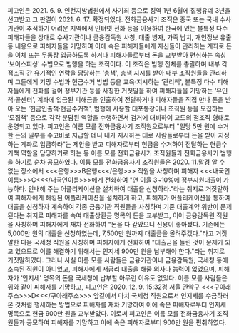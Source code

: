 피고인은 2021. 6. 9. 인천지방법원에서 사기죄 등으로 징역 1년 6월에 집행유예 3년을 선고받고 그 판결이 2021. 6. 17. 확정되었다.
전화금융사기 조직은 중국 또는 국내 수사기관이 추적하기 어려운 지역에서 인터넷 전화 등을 이용하여 한국에 있는 불특정 다수 피해자들을 상대로 수사기관이나 금융감독원 사칭, 대출 빙자, 가족 납치, 개인정보 유출 등 내용으로 피해자들을 기망하여 이에 속은 피해자들에게 자신들이 관리하는 계좌로 돈을 이체 또는 무통장 입금하도록 하거나 피해자들로부터 돈을 교부받아 편취하는 속칭 ‘보이스피싱' 수법으로 범행을 하는 조직이다.
이 조직은 범행 전체를 총괄하며 내부 각 점조직 간 유기적인 연락을 담당하는 ‘총책', 총책 지시를 받아 내부 조직원들을 관리하며 그들에게 기망 수법과 현금수거 방법 등을 교육·지시하는 ‘관리책', 불특정 다수 피해자들에게 전화를 걸어 정부기관 등을 사칭한 거짓말을 하여 피해자들을 기망하는 ‘유인책·콜센터', 계좌에 입금된 피해금을 인출하여 전달하거나 피해자들을 직접 만나 돈을 받아 오는 ‘현금인출책·현금수거책', 범행에 사용할 대포통장이나 조직원 등을 모집하는 ‘모집책' 등으로 각각 분담된 역할을 수행하면서 검거에 대비하여 고도의 점조직 형태로 운영되고 있다.
피고인은 이름 모를 전화금융사기 조직원으로부터 "일당 5만 원에 수거한 돈의 일부를 수고비로 지급할 테니 내가 지시하는 대로 사람들로부터 돈을 받아 지정하는 계좌로 입금하라"는 제안을 받고 피해자로부터 현금을 수거하여 전달하는 현금수거책 역할을 담당하기로 하는 등 이름 모를 전화금융사기 조직원들과 전화금융사기 범행을 하기로 순차 공모하였다.
이름 모를 전화금융사기 조직원들은 2020. 11.말경 알 수 없는 장소에서 <<<은행>>>B은행<<</은행>>> 직원을 사칭하며 피해자 <<<내국인이름>>>C<<</내국인이름>>>에게 전화하여 "연 이율 3~10%에 정부지원대출이 가능하다. 안내해 주는 어플리케이션을 설치하여 대출을 신청하라."라는 취지로 거짓말하여 피해자에게 해킹된 어플리케이션을 설치하게 하고, 피해자가 어플리케이션을 통하여 대출을 신청하자 계속하여 각종 금융기관 직원들을 사칭하며 기존 대출계약 위반이 문제된다는 취지로 피해자를 속여 대출상환금 명목의 돈을 교부받고, 이어 금융감독원 직원을 사칭하며 피해자에게 재차 전화하여 "돈을 다 갚았으니 신용이 좋아졌다. 기존에는 5,000만 원의 대출을 신청하였는데, 7,500만 원까지 대출금을 올려주겠다."라고 거짓말한 다음 국세청 직원을 사칭하며 피해자에게 전화하여 "대출금을 늘린 것이 문제가 되고 있으므로 이를 해결하기 위해서는 인지세 900만 원을 납부해야 한다."라는 취지로 거짓말하였다. 그러나 사실 이름 모를 사람들은 금융기관이나 금융감독원, 국세청 등에 소속된 직원이 아니었고, 피해자에게 저금리 대출을 해줄 의사나 능력이 없었으며, 피해자가 ‘인지세' 명목의 돈을 국세청에 납부할 아무런 이유도 없었다.
이름 모를 사람들은 위와 같이 피해자를 기망하고, 피고인은 2020. 12. 9. 15:32경 서울 관악구 <<<구아래주소>>>D<<</구아래주소>>> 앞길에서 마치 국세청 직원으로서 인지세를 수금하러 온 것처럼 행세하는 방법으로 피해자를 재차 기망하여 이에 속은 피해자로부터 인지세 명목으로 현금 900만 원을 교부받았다.
이로써 피고인은 이름 모를 전화금융사기 조직원들과 공모하여 피해자를 기망하고 이에 속은 피해자로부터 900만 원을 편취하였다.